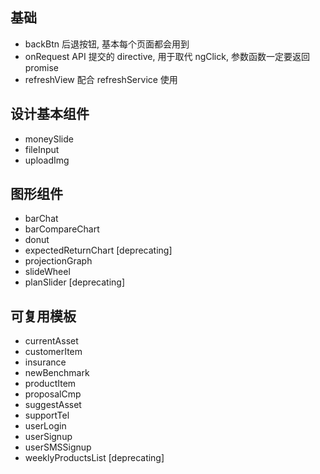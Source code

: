 ## 基础 

- backBtn
    后退按钮, 基本每个页面都会用到
- onRequest
    API 提交的 directive, 用于取代 ngClick, 参数函数一定要返回 promise
- refreshView
    配合 refreshService 使用

## 设计基本组件 

- moneySlide
- fileInput
- uploadImg

## 图形组件

- barChat
- barCompareChart
- donut
- expectedReturnChart [deprecating]
- projectionGraph
- slideWheel
- planSlider [deprecating]


## 可复用模板

- currentAsset
- customerItem
- insurance
- newBenchmark
- productItem
- proposalCmp
- suggestAsset
- supportTel
- userLogin
- userSignup
- userSMSSignup
- weeklyProductsList [deprecating]